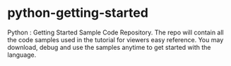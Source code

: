 # python-getting-started
Python : Getting Started Sample Code Repository. The repo will contain all the code samples used in the tutorial for viewers easy reference. You may download, debug and use the samples anytime to get started with the language.
